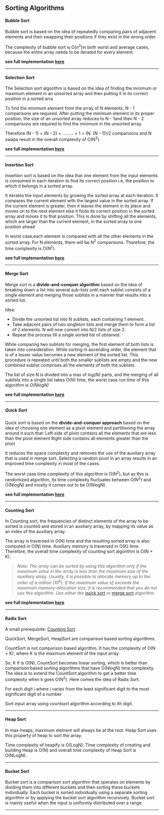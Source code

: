 ## Sorting Algorithms

#### Bubble Sort

Bubble sort is based on the idea of repeatedly comparing pairs of adjacent elements and then swapping their positions if they exist in the wrong order. 

The complexity of bubble sort is O(n<sup>2</sup>)in both worst and average cases, because the entire array needs to be iterated for every element.

**see full implementation [here](https://github.com/jainayu/Data-Structures-and-Algorithms/blob/master/Sorting%20Algorithms/BubbleSort.cpp)**

----------

#### Selection Sort

The Selection sort algorithm is based on the idea of finding the minimum or maximum element in an unsorted array and then putting it in its correct position in a sorted arra

To find the minimum element from the array of N elements, N - 1 comparisons are required. After putting the minimum element in its proper position, the size of an unsorted array reduces to N - 1and then N - 2 comparisons are required to find the minimum in the unsorted array.

Therefore (N - 1) + (N - 2) + ......... + 1 = (N. (N - 1))/2 comparisons and N swaps result in the overall complexity of O(N<sup>2</sup>).

**see full implementation [here](https://github.com/jainayu/Data-Structures-and-Algorithms/blob/master/Sorting%20Algorithms/SelectionSort.cpp)**

----------

#### Insertion Sort

Insertion sort is based on the idea that one element from the input elements is consumed in each iteration to find its correct position i.e, the position to which it belongs in a sorted array.

It iterates the input elements by growing the sorted array at each iteration. It compares the current element with the largest value in the sorted array. If the current element is greater, then it leaves the element in its place and moves on to the next element else it finds its correct position in the sorted array and moves it to that position. This is done by shifting all the elements, which are larger than the current element, in the sorted array to one position ahead

In worst case,each element is compared with all the other elements in the sorted array. For N elements, there will be N<sup>2</sup> comparisons. Therefore, the time complexity is O(N<sup>2</sup>).

**see full implementation [here](https://github.com/jainayu/Data-Structures-and-Algorithms/blob/master/Sorting%20Algorithms/InsertionSort.cpp)**

----------

#### Merge Sort

Merge sort is a **divide-and-conquer algorithm** based on the idea of breaking down a list into several sub-lists until each sublist consists of a single element and merging those sublists in a manner that results into a sorted list.

Idea:

- Divide the unsorted list into N sublists, each containing 1 element.
- Take adjacent pairs of two singleton lists and merge them to form a list of 2 elements. N will now convert into N/2 lists of size 2.
- Repeat the process till a single sorted list of obtained.

While comparing two sublists for merging, the first element of both lists is taken into consideration. While sorting in ascending order, the element that is of a lesser value becomes a new element of the sorted list. This procedure is repeated until both the smaller sublists are empty and the new combined sublist comprises all the elements of both the sublists.

The list of size N is divided into a max of *log(N)* parts, and the merging of all sublists into a single list takes *O(N)* time, the worst case run time of this algorithm is *O(NlogN)*

**see full implementation [here](https://github.com/jainayu/Data-Structures-and-Algorithms/blob/master/Sorting%20Algorithms/MergeSort.cpp)**

----------

##### Quick Sort

Quick sort is based on the **divide-and-conquer approach** based on the idea of choosing one element as a pivot element and partitioning the array around it such that: Left side of pivot contains all the elements that are less than the pivot element Right side contains all elements greater than the pivot

It reduces the space complexity and removes the use of the auxiliary array that is used in merge sort. Selecting a random pivot in an array results in an improved time complexity in most of the cases.

The worst case time complexity of this algorithm is O(N<sup>2</sup>), but as this is randomized algorithm, its time complexity fluctuates between O(N<sup>2</sup>) and O(NlogN) and mostly it comes out to be O(NlogN).

**see full implementation [here](https://github.com/jainayu/Data-Structures-and-Algorithms/blob/master/Sorting%20Algorithms/QuickSort.cpp)**

----------

#### Counting Sort

In Counting sort, the frequencies of distinct elements of the array to be sorted is counted and stored in an auxiliary array, by mapping its value as an index of the auxiliary array. 

The array is traversed in O(N) time and the resulting sorted array is also computed in O(N) time. Auxiliary memory is traversed in O(K) time. Therefore, the overall time complexity of counting sort algorithm is O(N + K).

> *Note: The array can be sorted by using this algorithm only if the maximum value in the array is less than the maximum size of the auxiliary array. Usually, it is possible to allocate memory up to the order of a million* (10<sup>6</sup>)*. If the maximum value of exceeds the maximum memory-allocation size, it is recommended that you do not use this algorithm. Use either the* [quick sort](https://github.com/jainayu/Data-Structures-and-Algorithms/tree/master/Sorting%20Algorithms#quick-sort) *or* [merge sort](https://github.com/jainayu/Data-Structures-and-Algorithms/tree/master/Sorting%20Algorithms#merge-sort) *algorithm.*

**see full implementation [here](https://github.com/jainayu/Data-Structures-and-Algorithms/blob/master/Sorting%20Algorithms/CountingSort.cpp)**

----------

#### Radix Sort

A small prerequisite: [Counting Sort](https://github.com/jainayu/Data-Structures-and-Algorithms/tree/master/Sorting%20Algorithms#counting-sort)

QuickSort, MergeSort, HeapSort are comparison based sorting algorithms.

CountSort is not comparison based algorithm. It has the complexity of O(N + K), where K is the maximum element of the input array.

So, K if is O(N), CountSort becomes linear sorting, which is better than comparison based sorting algorithms that have O(NlogN) time complexity. The idea is to extend the CountSort algorithm to get a better time complexity when k goes O(N<sup>2</sup>). Here comes the idea of Radix Sort.

For each digit i where i varies from the least significant digit to the most significant digit of a number

  Sort input array using countsort algorithm according to ith digit.

----------

#### Heap Sort

In max-heaps, maximum element will always be at the root. Heap Sort uses this property of heap to sort the array.

Time complexity of heapify is O(LogN). Time complexity of creating and building Heap is O(N) and overall time complexity of Heap Sort is O(NLogN).

----------

#### Bucket Sort

Bucket sort is a comparison sort algorithm that operates on elements by dividing them into different buckets and then sorting these buckets individually. Each bucket is sorted individually using a separate sorting algorithm or by applying the bucket sort algorithm recursively. Bucket sort is mainly useful when the input is uniformly distributed over a range. 

----------



